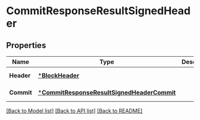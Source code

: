 # CommitResponseResultSignedHeader

## Properties
Name | Type | Description | Notes
------------ | ------------- | ------------- | -------------
**Header** | [***BlockHeader**](BlockHeader.md) |  | [default to null]
**Commit** | [***CommitResponseResultSignedHeaderCommit**](CommitResponse_result_signed_header_commit.md) |  | [default to null]

[[Back to Model list]](../README.md#documentation-for-models) [[Back to API list]](../README.md#documentation-for-api-endpoints) [[Back to README]](../README.md)

